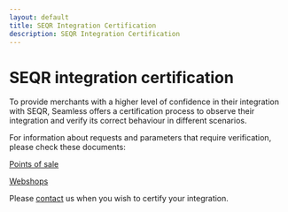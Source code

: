 ```yaml
---
layout: default
title: SEQR Integration Certification
description: SEQR Integration Certification
---
```


# SEQR integration certification

To provide merchants with a higher level of confidence in their integration with
SEQR, Seamless offers a certification process to observe their integration
and verify its correct behaviour in different scenarios.

For information about requests and parameters that require verification, please check these documents:

<a href="/downloads/SEQR_certification_process_POS.pdf">Points of sale</a>

<a href="/downloads/SEQR_certification_process_web.pdf">Webshops</a>

Please [contact](/contact) us when you wish to certify your integration.

<br>
<br>
<br>
<br>
<br>
<br>
<br>
<br>
<br>

















